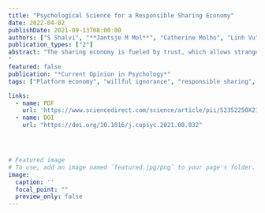 ```yaml
---
title: "Psychological Science for a Responsible Sharing Economy"
date: 2022-04-02
publishDate: 2021-09-13T08:00:00
authors: ["S Shalvi", "**Jantsje M Mol**", "Catherine Molho", "Linh Vu", "Margarita Leib", "Ivan Soraperra"]
publication_types: ["2"]
abstract: "The sharing economy is fueled by trust, which allows strangers to cooperate. To share responsibly, one needs to be aware of the various consequences sharing has on interacting and third parties. When transparency about such consequences is lacking, mutual trust among interacting parties may encourage people to cooperate and share, in turn creating unintended negative impact. Psychologists have long studied trust and cooperation, yet few insights from psychological science have been used to understand the sharing economy. Here, we propose that evoking trust may paradoxically increase motivated information processing leading people to share irresponsibly by ignoring the negative consequences sharing has on others. We review three conditions under which evoking trust may lead to irresponsible sharing: ethical blind spots, willful ignorance, and misinformation. We propose that transparent information is key to enable and encourage responsible sharing. More psychological research is needed to better understand how this flourishing, trust-based industry can be shaped to encourage safe, cooperative, and responsible sharing.
"
featured: false
publication: "*Current Opinion in Psychology*"
tags: ["Platform economy", "willful ignorance", "responsible sharing", "information", "trust"]

links:
  - name: PDF
    url: 'https://www.sciencedirect.com/science/article/pii/S2352250X21001652/pdfft?md5=bc25166ad880e4158392a4a8a0a947aa&pid=1-s2.0-S2352250X21001652-main.pdf'  
  - name: DOI
    url: "https://doi.org/10.1016/j.copsyc.2021.08.032"




# Featured image
# To use, add an image named `featured.jpg/png` to your page's folder. 
image:
  caption: ''
  focal_point: ""
  preview_only: false
---
```


